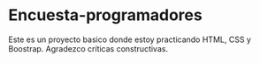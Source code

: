 # Encuesta-programadores
Este es un proyecto basico donde estoy practicando HTML, CSS y Boostrap. Agradezco críticas constructivas.
